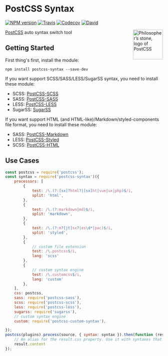 PostCSS Syntax
====

[![NPM version](https://img.shields.io/npm/v/postcss-syntax.svg?style=flat-square)](https://www.npmjs.com/package/postcss-syntax)
[![Travis](https://img.shields.io/travis/gucong3000/postcss-syntax.svg)](https://travis-ci.org/gucong3000/postcss-syntax)
[![Codecov](https://img.shields.io/codecov/c/github/gucong3000/postcss-syntax.svg)](https://codecov.io/gh/gucong3000/postcss-syntax)
[![David](https://img.shields.io/david/gucong3000/postcss-syntax.svg)](https://david-dm.org/gucong3000/postcss-syntax)

<img align="right" width="95" height="95"
	title="Philosopher’s stone, logo of PostCSS"
	src="http://postcss.github.io/postcss/logo.svg">

[PostCSS](https://github.com/postcss/postcss) auto syntax switch tool

## Getting Started

First thing's first, install the module:

```
npm install postcss-syntax --save-dev
```

If you want support SCSS/SASS/LESS/SugarSS syntax, you need to install these module:

- SCSS: [PostCSS-SCSS](https://github.com/postcss/postcss-scss)
- SASS: [PostCSS-SASS](https://github.com/aleshaoleg/postcss-sass)
- LESS: [PostCSS-LESS](https://github.com/shellscape/postcss-less)
- SugarSS: [SugarSS](https://github.com/postcss/sugarss)

If you want support HTML (and HTML-like)/Markdown/styled-components file format, you need to install these module:

- SASS: [PostCSS-Markdown](https://github.com/gucong3000/postcss-markdown)
- LESS: [PostCSS-Styled](https://github.com/gucong3000/postcss-styled)
- SCSS: [PostCSS-HTML](https://github.com/gucong3000/postcss-html)

## Use Cases

```js
const postcss = require('postcss');
const syntax = require('postcss-syntax')({
	processors: [
		{
			test: /\.(?:[sx]?html?|[sx]ht|vue|ux|php)$/i,
			split: 'html',
		},
		{
			test: /\.(?:markdown|md)$/i,
			split: 'markdown',
		},
		{
			test: /\.(?:m?[jt]sx?|es\d*|pac)$/i,
			split: 'styled',
		},
		{
			// custom file extension
			test: /\.postcss$/i,
			lang: 'scss'
		},
		{
			// custom syntax engine
			test: /\.customcss$/i,
			lang: 'custom'
		},
	],
	css: postcss,
	sass: require('postcss-sass'),
	scss: require('postcss-scss'),
	less: require('postcss-less'),
	sugarss: require('sugarss'),
	// custom syntax engine
	custom: require('postcss-custom-syntax'),

});
postcss(plugins).process(source, { syntax: syntax }).then(function (result) {
	// An alias for the result.css property. Use it with syntaxes that generate non-CSS output.
	result.content
});
```
